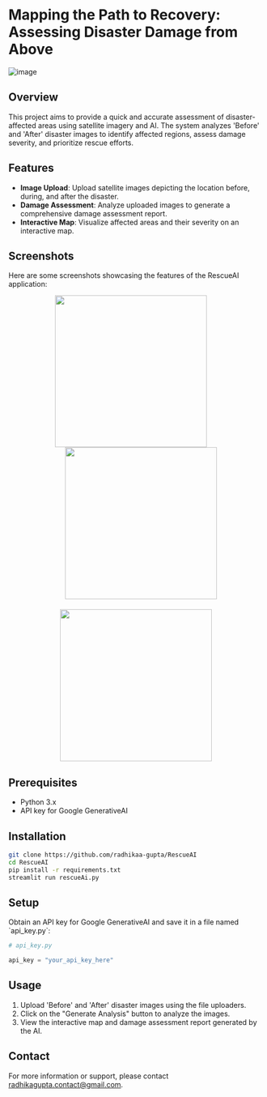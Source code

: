 # Mapping the Path to Recovery: Assessing Disaster Damage from Above
![image](https://github.com/radhikaa-gupta/RescueAI/assets/123308047/d5467a5c-ef01-4bb1-9e14-f3ece2f7edd4)

## Overview

This project aims to provide a quick and accurate assessment of disaster-affected areas using satellite imagery and AI. The system analyzes 'Before' and 'After' disaster images to identify affected regions, assess damage severity, and prioritize rescue efforts.

## Features

- **Image Upload**: Upload satellite images depicting the location before, during, and after the disaster.
- **Damage Assessment**: Analyze uploaded images to generate a comprehensive damage assessment report.
- **Interactive Map**: Visualize affected areas and their severity on an interactive map.

## Screenshots

Here are some screenshots showcasing the features of the RescueAI application:

<div align="center">
  <img src="https://github.com/radhikaa-gupta/RescueAI/blob/main/assets/123308047/797fd656-f581-4a83-999d-35f93028cbf1?raw=true" width="300" style="margin-right: 20px;">
  <img src="https://github.com/radhikaa-gupta/RescueAI/blob/main/assets/123308047/d6b4013d-99a4-4c8d-952d-41a4e7200de2?raw=true" width="300" style="margin-left: 20px;">
</div>
<div align="center" style="margin-top: 20px;">
  <img src="https://github.com/radhikaa-gupta/RescueAI/blob/main/assets/123308047/599b72f2-412a-4425-94fe-96f728fac1aa?raw=true" width="300">
</div>


## Prerequisites

- Python 3.x
- API key for Google GenerativeAI

## Installation

```bash
git clone https://github.com/radhikaa-gupta/RescueAI
cd RescueAI
pip install -r requirements.txt
streamlit run rescueAi.py
```

## Setup

Obtain an API key for Google GenerativeAI and save it in a file named \`api_key.py\`:

```python
# api_key.py

api_key = "your_api_key_here"
```

## Usage

1. Upload 'Before' and 'After' disaster images using the file uploaders.
3. Click on the "Generate Analysis" button to analyze the images.
4. View the interactive map and damage assessment report generated by the AI.

## Contact

For more information or support, please contact [radhikagupta.contact@gmail.com](mailto:radhikagupta.contact@gmail.com).
